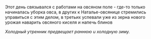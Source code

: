 Этот день связывался с работами на овсяном поле - где-то только начиналась уборка овса, в других к Наталье-овсянице стремились управиться с этим делом, в третьих успевали уже из зерна нового урожая на­варить овсяного киселя и напечь блинов

_Холодный утренник предвещает раннюю u холод­ную зиму._